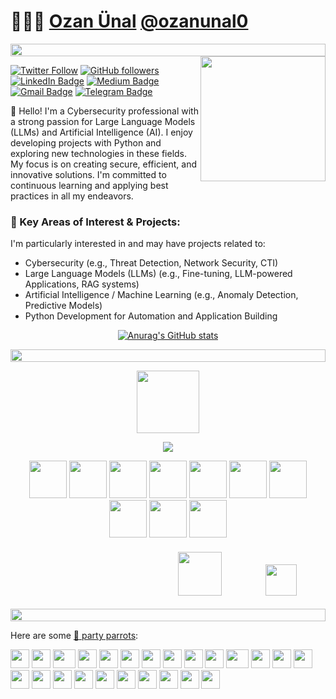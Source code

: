 # 👨🏻‍💻 [Ozan Ünal](https://ozanunal.dev/) [@ozanunal0](https://github.com/ozanunal0)
<!--📏LINE-->
<p align="center">
<img src="https://i.imgur.com/dBaSKWF.gif" height="20" width="100%">
 
<img align='right' src='https://user-images.githubusercontent.com/5713670/87202985-820dcb80-c2b6-11ea-9f56-7ec461c497c3.gif' width='200"'>


[![Twitter Follow](https://img.shields.io/twitter/follow/ozanunll?style=social)](https://twitter.com/intent/follow?screen_name=ozanunll)
[![GitHub followers](https://img.shields.io/github/followers/ozanunal0?label=Follow&style=social)](https://github.com/ozanunal0/?tab=follow)
[![LinkedIn Badge](https://img.shields.io/badge/-LinkedIn-blue?style=social&logo=LinkedIn&logoColor=blue&link=https://www.linkedin.com/in/ozanunal/)](https://www.linkedin.com/in/ozanunal/)
[![Medium Badge](http://img.shields.io/badge/-Medium-1ca0f1?style=social&logo=Medium&logoColor=black&link=https://medium.com/@ozan.unal)](https://medium.com/@ozan.unal)
[![Gmail Badge](https://img.shields.io/badge/-ozanunal@protonmail.com-c14438?style=social&logo=protonmail&logoColor=&link=mailto:ozanunal@protonmail.com)](mailto:ozanunal@protonmail.com)
[![Telegram Badge](https://img.shields.io/badge/-Telegram-2CA5E0?style=social&logo=Telegram&logoColor=&link=https://t.me/@RTFM2)](https://t.me/@RTFM2)



👋 Hello! I'm a Cybersecurity professional with a strong passion for Large Language Models (LLMs) and Artificial Intelligence (AI). I enjoy developing projects with Python and exploring new technologies in these fields. My focus is on creating secure, efficient, and innovative solutions. I'm committed to continuous learning and applying best practices in all my endeavors.
### 🚀 Key Areas of Interest & Projects:

I'm particularly interested in and may have projects related to:
-   Cybersecurity (e.g., Threat Detection, Network Security, CTI)
-   Large Language Models (LLMs) (e.g., Fine-tuning, LLM-powered Applications, RAG systems)
-   Artificial Intelligence / Machine Learning (e.g., Anomaly Detection, Predictive Models)
-   Python Development for Automation and Application Building


<div align="center">

[![Anurag's GitHub stats](https://github-readme-stats.vercel.app/api?username=ozanunal0&show_icons=true&theme=tokyonight&rank_icon=github)](https://github.com/anuraghazra/github-readme-stats) 
</div>

<!--📏LINE-->
<p align="center">
<img src="https://i.imgur.com/dBaSKWF.gif" height="20" width="100%">

<!--🐱CAT-->
<p align="center">
<img src="https://media.giphy.com/media/WUlplcMpOCEmTGBtBW/giphy.gif" width="100">



<!--🤔INTERESTTITLE-->
<p align="center">
<img src="https://i.imgur.com/ozEwbHs.gif">

<!--🖼️🖼️INTERSTLOGOS-->
<p align="center">
<img src="https://www.vectorlogo.zone/logos/amazon_aws/amazon_aws-icon.svg" width="60">
<img src="https://www.vectorlogo.zone/logos/python/python-icon.svg" width="60">
<img src="https://www.vectorlogo.zone/logos/firebase/firebase-icon.svg" width="60">
<img src="https://cdn.worldvectorlogo.com/logos/pycharmedu-icon.svg" width="60">
<img src="https://www.vectorlogo.zone/logos/google_cloud/google_cloud-icon.svg" width="60">
<img src="https://www.vectorlogo.zone/logos/supabase/supabase-icon.svg" width="60">
<img src="https://www.vectorlogo.zone/logos/linux/linux-icon.svg" width="60">
<img src="https://www.vectorlogo.zone/logos/docker/docker-tile.svg" width="60">
<img src="https://www.vectorlogo.zone/logos/heroku/heroku-icon.svg" width="60">
<img src="https://www.vectorlogo.zone/logos/github/github-icon.svg" width="60">
</h4>

<!--🖼️⭐🔱STARRED/FORK-->
<h4 align="right">
 

  <tr>
   <img src="https://c.tenor.com/SOVMSXmWB1kAAAAi/tony-star-jumping.gif" width="70">
   &nbsp;&nbsp;&nbsp;&nbsp;&nbsp;&nbsp;&nbsp;&nbsp;&nbsp;&nbsp;&nbsp;&nbsp;&nbsp;&nbsp;&nbsp;&nbsp;&nbsp;&nbsp;&nbsp;
   <img src="https://c.tenor.com/XSbD902n1fwAAAAi/rennen-fast.gif" width="50">&nbsp;&nbsp;&nbsp;&nbsp;&nbsp;&nbsp;&nbsp;&nbsp;&nbsp;&nbsp;&nbsp;&nbsp;&nbsp;&nbsp;
  </tr>
</h4>
 
<!--📏LINE-->
<p align="center">
<img src="https://i.imgur.com/dBaSKWF.gif" height="20" width="100%">


Here are some [🦜 party parrots](https://cultofthepartyparrot.com):

<div>

<p align="left">
    <img src="https://cultofthepartyparrot.com/parrots/hd/githubparrot.gif" width="30" height="30"/>
    <img src="https://cultofthepartyparrot.com/flags/hd/indiaparrot.gif" width="30" height="30"/>
    <img src="https://cultofthepartyparrot.com/parrots/asyncparrot.gif" width="36" height="30"/>
    <img src="https://cultofthepartyparrot.com/parrots/hd/exceptionallyfastparrot.gif" width="30" height="30"/>
    <img src="https://cultofthepartyparrot.com/parrots/hd/60fpsparrot.gif" width="30" height="30"/>
    <img src="https://cultofthepartyparrot.com/parrots/hd/jumpingparrot.gif" width="30" height="30"/>
    <img src="https://cultofthepartyparrot.com/parrots/hd/opensourceparrot.gif" width="30" height="30"/>
    <img src="https://cultofthepartyparrot.com/parrots/hd/dealwithitnowparrot.gif" width="30" height="30"/>
    <img src="https://cultofthepartyparrot.com/parrots/hd/hypnoparrotlight.gif" width="30" height="30"/>
    <img src="https://cultofthepartyparrot.com/parrots/databaseparrot.gif" width="30" height="30"/>
    <img src="https://cultofthepartyparrot.com/parrots/fixparrot.gif" width="36" height="30"/>
    <img src="https://cultofthepartyparrot.com/parrots/hd/laptop_parrot.gif" width="30" height="30"/>
    <img src="https://cultofthepartyparrot.com/parrots/hd/spinningparrot.gif" width="30" height="30"/>
    <img src="https://cultofthepartyparrot.com/parrots/hd/levitationparrot.gif" width="30" height="30"/>
    <img src="https://cultofthepartyparrot.com/parrots/hd/meldparrot.gif" width="30" height="30"/>
    <img src="https://cultofthepartyparrot.com/parrots/slomoparrot.gif" width="30" height="30"/>
    <img src="https://cultofthepartyparrot.com/parrots/hd/moonwalkingparrot.gif" width="30" height="30"/>
    <img src="https://cultofthepartyparrot.com/parrots/hd/stableparrot.gif" width="30" height="30"/>
    <img src="https://cultofthepartyparrot.com/parrots/hd/scienceparrot.gif" width="30" height="30"/>
    <img src="https://cultofthepartyparrot.com/parrots/hd/pirateparrot.gif" width="30" height="30"/>
    <img src="https://cultofthepartyparrot.com/parrots/hd/footballparrot.gif" width="30" height="30"/>
    <img src="https://cultofthepartyparrot.com/parrots/hd/illuminatiparrot.gif" width="30" height="30"/>
    <img src="https://cultofthepartyparrot.com/parrots/hd/hypnoparrotdark.gif" width="30" height="30"/>
    <img src="https://cultofthepartyparrot.com/parrots/hd/mustacheparrot.gif" width="30" height="30"/>
</div>

<!--
![Google Gemini](https://img.shields.io/badge/google%20gemini-8E75B2?style=for-the-badge&logo=google%20gemini&logoColor=white)

![Python](https://img.shields.io/badge/python-3670A0?style=for-the-badge&logo=python&logoColor=ffdd54),

![macOS](https://img.shields.io/badge/mac%20os-000000?style=for-the-badge&logo=macos&logoColor=F0F0F0)

![Reddit](https://img.shields.io/badge/Reddit-%23FF4500.svg?style=for-the-badge&logo=Reddit&logoColor=white)

**ozanunal0/ozanunal0** is a ✨ _special_ ✨ repository because its `README.md` (this file) appears on your GitHub profile..

Here are some ideas to get you started:

- 🔭 I’m currently working on ...
- 🌱 I’m currently learning ...
- 👯 I’m looking to collaborate on ...
- 🤔 I’m looking for help with ...
- 💬 Ask me about ...
- 📫 How to reach me: ...
- 😄 Pronouns: ...
- ⚡ Fun fact: ... 
-->

